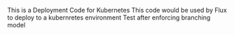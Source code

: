 This is a Deployment Code for Kubernetes
This code would be used by Flux to deploy to a kubernretes
environment
Test after enforcing branching model
